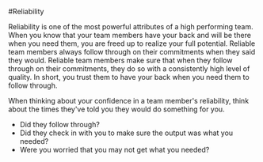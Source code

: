#Reliability

Reliability is one of the most powerful attributes of a high performing team.  When you know that your team members have your back and will be there when you need them, you are freed up to realize your full potential. Reliable team members always follow through on their commitments when they said they would.  Reliable team members make sure that when they follow through on their commitments, they do so with a consistently high level of quality.  In short, you trust them to have your back when you need them to follow through.

When thinking about your confidence in a team member's reliability, think about the times they've told you they would do something for you.

- Did they follow through?
- Did they check in with you to make sure the output was what you needed?
- Were you worried that you may not get what you needed?
